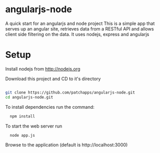 # angularjs-node
A quick start for an angularjs and node project 
This is a simple app that serves up an angular site, retrieves data from a RESTful API 
and allows client side filtering on the data. It uses nodejs, express and angularjs
	
# Setup

Install nodejs from http://nodejs.org

Download this project and CD to it's directory

``` bash

git clone https://github.com/patchapps/angularjs-node.git
cd angularjs-node.git
```

To install dependencies run the command:

``` bash
  npm install 
```

To start the web server run

``` bash
  node app.js
```

Browse to the application (default is http://localhost:3000)

	
